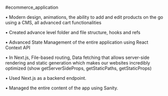 #ecommerce_application


• Modern design, animations, the ability to add and edit products on the go using a CMS, all advanced cart functionalities 

• Created advance level folder and file structure, hooks and refs 

• Advanced State Management of the entire application using React Context API 

• In Next.js, File-based routing, Data fetching that allows server-side rendering and static generation which makes our websites incredibly optimized (show getServerSideProps, getStaticPaths, getStaticProps) 

• Used Next.js as a backend endpoint.

• Managed the entire content of the app using Sanity.  
